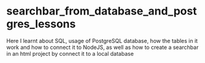 # searchbar_from_database_and_postgres_lessons
Here I learnt about SQL, usage of PostgreSQL database, how the tables in it work and how to connect it to NodeJS, as well as how to create a searchbar in an html project by connect it to a local database
